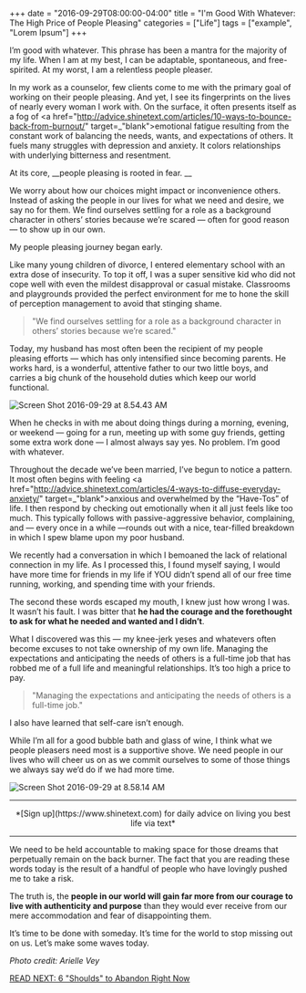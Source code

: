 +++
  date = "2016-09-29T08:00:00-04:00"
  title = "I'm Good With Whatever: The High Price of People Pleasing"
  categories = ["Life"]
  tags = ["example", "Lorem Ipsum"]
+++



<span class="dropcap">I</span>’m good with whatever. This phrase has been a mantra for the majority of my life. When I am at my best, I can be adaptable, spontaneous, and free-spirited. At my worst, I am a relentless people pleaser.

In my work as a counselor, few clients come to me with the primary goal of working on their people pleasing. And yet, I see its fingerprints on the lives of nearly every woman I work with. On the surface, it often presents itself as a fog of <a href="http://advice.shinetext.com/articles/10-ways-to-bounce-back-from-burnout/" target=_"blank">emotional fatigue</a> resulting from the constant work of balancing the needs, wants, and expectations of others. It fuels many struggles with depression and anxiety. It colors relationships with underlying bitterness and resentment.

At its core, __people pleasing is rooted in fear. __

We worry about how our choices might impact or inconvenience others. Instead of asking the people in our lives for what we need and desire, we say no for them. We find ourselves settling for a role as a background character in others’ stories because we’re scared — often for good reason — to show up in our own.

My people pleasing journey began early. 

Like many young children of divorce, I entered elementary school with an extra dose of insecurity. To top it off, I was a super sensitive kid who did not cope well with even the mildest disapproval or casual mistake. Classrooms and playgrounds provided the perfect environment for me to hone the skill of perception management to avoid that stinging shame.

> "We find ourselves settling for a role as a background character in others’ stories because we’re scared."

Today, my husband has most often been the recipient of my people pleasing efforts — which has only intensified since becoming parents. He works hard, is a wonderful, attentive father to our two little boys, and carries a big chunk of the household duties which keep our world functional.

![Screen Shot 2016-09-29 at 8.54.43 AM](//images.contentful.com/awpxl2koull4/1Fsxdl8sreOSgw8UYAOeuy/dc050f2b01c93c95cf28bf6696b9ce07/Screen_Shot_2016-09-29_at_8.54.43_AM.png)

When he checks in with me about doing things during a morning, evening, or weekend — going for a run, meeting up with some guy friends, getting some extra work done — I almost always say yes. No problem. I’m good with whatever.

Throughout the decade we’ve been married, I’ve begun to notice a pattern. It most often begins with feeling <a href="http://advice.shinetext.com/articles/4-ways-to-diffuse-everyday-anxiety/" target=_"blank">anxious and overwhelmed</a> by the “Have-Tos” of life. I then respond by checking out emotionally when it all just feels like too much. This typically follows with passive-aggressive behavior, complaining, and — every once in a while —rounds out with a nice, tear-filled breakdown in which I spew blame upon my poor husband.

We recently had a conversation in which I bemoaned the lack of relational connection in my life. As I processed this, I found myself saying, I would have more time for friends in my life if YOU didn’t spend all of our free time running, working, and spending time with your friends.

The second these words escaped my mouth, I knew just how wrong I was. It wasn’t his fault. I was bitter that __he had the courage and the forethought to ask for what he needed and wanted and I didn’t__.

What I discovered was this — my knee-jerk yeses and whatevers often become excuses to not take ownership of my own life. Managing the expectations and anticipating the needs of others is a full-time job that has robbed me of a full life and meaningful relationships. It’s too high a price to pay.

> "Managing the expectations and anticipating the needs of others is a full-time job."

I also have learned that self-care isn’t enough. 

While I’m all for a good bubble bath and glass of wine, I think what we people pleasers need most is a supportive shove. We need people in our lives who will cheer us on as we commit ourselves to some of those things we always say we’d do if we had more time. 

![Screen Shot 2016-09-29 at 8.58.14 AM](//images.contentful.com/awpxl2koull4/2d7JpUJRhKI0ssuMS0UWa2/e748d6092483a77cb3f7871ec44284e3/Screen_Shot_2016-09-29_at_8.58.14_AM.png)

---

<center>*[Sign up](https://www.shinetext.com) for daily advice on living you best life via text* </center>

---


We need to be held accountable to making space for those dreams that perpetually remain on the back burner. The fact that you are reading these words today is the result of a handful of people who have lovingly pushed me to take a risk.

The truth is, the __people in our world will gain far more from our courage to live with authenticity and purpose__ than they would ever receive from our mere accommodation and fear of disappointing them.

It’s time to be done with someday. It’s time for the world to stop missing out on us. Let’s make some waves today.

*Photo credit: Arielle Vey*

[READ NEXT: 6 "Shoulds" to Abandon Right Now](http://advice.shinetext.com/articles/6-shoulds-to-abandon-right-now/)

<div class="pubexchange_module" id="pubexchange_below_content" data-pubexchange-module-id="2323"></div>

<script>(function(w, d, s, id) {
  w.PUBX=w.PUBX || {pub: "shine_text", discover: false, lazy: true};
  var js, pjs = d.getElementsByTagName(s)[0];
  if (d.getElementById(id)) return;
  js = d.createElement(s); js.id = id; js.async = true;
  js.src = "//main.pubexchange.com/loader.min.js";
  pjs.parentNode.insertBefore(js, pjs);
}(window, document, "script", "pubexchange-jssdk"));</script>
